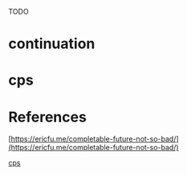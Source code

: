 
TODO

# continuation

# cps

# References

[https://ericfu.me/completable-future-not-so-bad/](https://ericfu.me/completable-future-not-so-bad/)

[cps](https://misakatang.cn/2018/10/04/Continuation-passing-style-CPS%E5%8F%98%E6%8D%A2%E6%BC%AB%E8%B0%88/)
